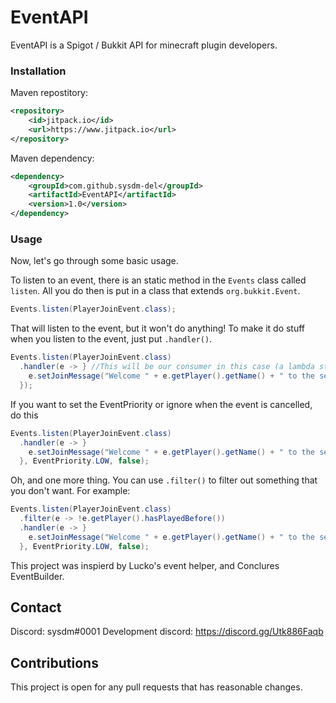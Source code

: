 # EventAPI

EventAPI is a Spigot / Bukkit API for minecraft plugin developers.

### Installation

Maven repostitory:

```xml
<repository>
    <id>jitpack.io</id>
    <url>https://www.jitpack.io</url>
</repository>
```
Maven dependency:
```xml
<dependency>
    <groupId>com.github.sysdm-del</groupId>
    <artifactId>EventAPI</artifactId>
    <version>1.0</version>
</dependency>
```

### Usage

Now, let's go through some basic usage.

To listen to an event, there is an static method in the `Events` class called `listen`. All you do then is put in a class that extends `org.bukkit.Event`.

```java
Events.listen(PlayerJoinEvent.class);
```
That will listen to the event, but it won't do anything! To make it do stuff when you listen to the event, just put `.handler()`.

```java
Events.listen(PlayerJoinEvent.class)
  .handler(e -> } //This will be our consumer in this case (a lambda statement where e is event), but you can also just put any regular consumer there instead of the statement.
    e.setJoinMessage("Welcome " + e.getPlayer().getName() + " to the server!");
  });
```

If you want to set the EventPriority or ignore when the event is cancelled, do this

```java
Events.listen(PlayerJoinEvent.class)
  .handler(e -> }
    e.setJoinMessage("Welcome " + e.getPlayer().getName() + " to the server!");
  }, EventPriority.LOW, false);

```

Oh, and one more thing. You can use `.filter()` to filter out something that you don't want. For example:
```java
Events.listen(PlayerJoinEvent.class)
  .filter(e -> !e.getPlayer().hasPlayedBefore())
  .handler(e -> }
    e.setJoinMessage("Welcome " + e.getPlayer().getName() + " to the server!");
  }, EventPriority.LOW, false);

```
This project was inspierd by Lucko's event helper, and Conclures EventBuilder.

## Contact
Discord: sysdm#0001
Development discord: https://discord.gg/Utk886Faqb

## Contributions
This project is open for any pull requests that has reasonable changes.
